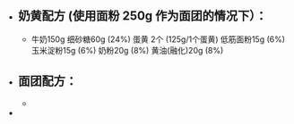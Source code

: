 - ## 奶黄配方 (使用面粉 250g 作为面团的情况下）：
	- 牛奶150g
	  细砂糖60g (24%)
	  蛋黄 2个 (125g/1个蛋黄)
	  低筋面粉15g (6%)
	  玉米淀粉15g (6%)
	  奶粉20g (8%)
	  黄油(融化)20g (8%)
- ## 面团配方：
	-
-
